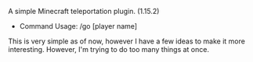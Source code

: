 A simple Minecraft teleportation plugin. (1.15.2)

- Command Usage: /go [player name]

This is very simple as of now, however I have a few ideas to make it more interesting. However, I'm trying to do too many things at once.
